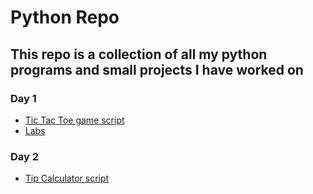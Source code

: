 # Python Repo

## This repo is a collection of all my python programs and small projects I have worked on

### Day 1

- [Tic Tac Toe game script](https://github.com/a-abukar/python/tree/main/day-1/tictactoe-game)
- [Labs](https://github.com/a-abukar/python/tree/main/day-1/labs)

### Day 2 

- [Tip Calculator script](https://github.com/a-abukar/python/blob/main/day-2/tip-calculator.py)
